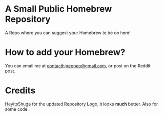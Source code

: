 # A Small Public Homebrew Repository
A Repo where you can suggest your Homebrew to be on here!

# How to add your Homebrew?
You can email me at <a href="mailto:contacthipeopeo@gmail.com">contacthipeopeo@gmail.com</a>, or post on the Reddit post.

# Credits
<a href="https://shuga.co">HeyItsShuga</a> for the updated Repository Logo, it looks <b>much</b> better. Also for some code.
